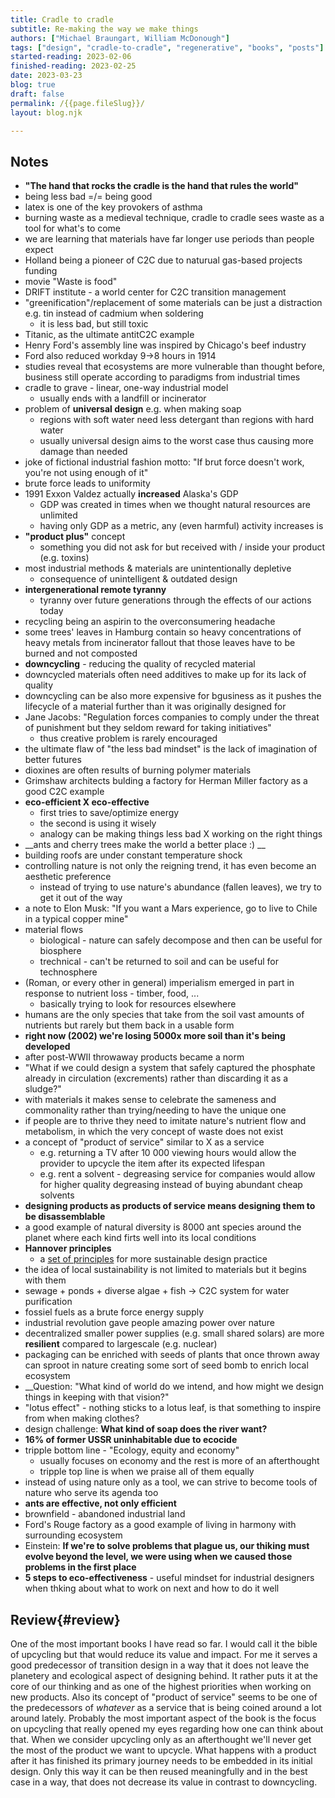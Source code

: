 ```yaml
---
title: Cradle to cradle
subtitle: Re-making the way we make things
authors: ["Michael Braungart, William McDonough"]
tags: ["design", "cradle-to-cradle", "regenerative", "books", "posts"]
started-reading: 2023-02-06
finished-reading: 2023-02-25
date: 2023-03-23
blog: true
draft: false
permalink: /{{page.fileSlug}}/
layout: blog.njk

---
```


<div id="notes">

## Notes

- __"The hand that rocks the cradle is the hand that rules the world"__
- being less bad =/= being good
- latex is one of the key provokers of asthma
- burning waste as a medieval technique, cradle to cradle sees waste as a tool for what's to come
- we are learning that materials have far longer use periods than people expect
- Holland being a pioneer of C2C due to naturual gas-based projects funding
- movie "Waste is food"
- DRIFT institute - a world center for C2C transition management
- "greenification"/replacement of some materials can be just a distraction e.g. tin instead of cadmium when soldering
	- it is less bad, but still toxic
- Titanic, as the ultimate antitC2C example
- Henry Ford's assembly line was inspired by Chicago's beef industry
- Ford also reduced workday 9->8 hours in 1914
- studies reveal that ecosystems are more vulnerable than thought before, business still operate according to paradigms from industrial times
- cradle to grave  - linear, one-way industrial model
	- usually ends with a landfill or incinerator
- problem of __universal design__ e.g. when making soap
	- regions with soft water need less detergant than regions with hard water
	- usually universal design aims to the worst case thus causing more damage than needed
- joke of fictional industrial fashion motto: "If brut force doesn't work, you're not using enough of it"
- brute force leads to uniformity
- 1991 Exxon Valdez actually __increased__ Alaska's GDP
	- GDP was created in times when we thought natural resources are unlimited
	- having only GDP as a metric, any (even harmful) activity increases is
- __"product plus"__ concept
	- something you did not ask for but received with / inside your product (e.g. toxins)
- most industrial methods & materials are unintentionally depletive
	- consequence of unintelligent & outdated design
- __intergenerational remote tyranny__
	- tyranny over future generations through the effects of our actions today 
- recycling being an aspirin to the overconsumering headache
- some trees' leaves in Hamburg contain so heavy concentrations of heavy metals from incinerator fallout that those leaves have to be burned and not composted
- __downcycling__ - reducing the quality of recycled material
- downcycled materials often need additives to make up for its lack of quality
- downcycling  can be also more expensive for bgusiness as it pushes the lifecycle of a material further than it was originally designed for
- Jane Jacobs: "Regulation forces companies to comply under the threat of punishment but they seldom reward for taking initiatives"
	- thus creative problem is rarely encouraged
- the ultimate flaw of "the less bad mindset" is the lack of imagination of better futures
- dioxines are often results of burning polymer materials
- Grimshaw architects bulding a factory for Herman Miller factory as a good C2C example
- __eco-efficient X eco-effective__
	- first tries to save/optimize energy
	- the second is using it wisely
	- analogy can be making things less bad X working on the right things
- __ants and cherry trees make the world a better place :) __
- building roofs are under constant temperature shock
- controlling nature is not only the reigning trend, it has even become an aesthetic preference
	- instead of trying to use nature's abundance (fallen leaves), we try to get it out of the way
- a note to Elon Musk: "If you want a Mars experience, go to live to Chile in a typical copper mine"
- material flows
	- biological - nature can safely decompose and then can be useful for biosphere
	- trechnical - can't be returned to soil and can be useful for technosphere
- (Roman, or every other in general) imperialism emerged in part in response to nutrient loss - timber, food, ...
	- basically trying to look for resources elsewhere
- humans are the only species that take from the soil vast amounts of nutrients but rarely but them back in a usable form
- __right now (2002) we're losing 5000x more soil than it's being developed__
- after post-WWII throwaway products became a norm
- "What if we could design a system that safely captured the phosphate already in circulation (excrements) rather than discarding it as a sludge?"
- with materials it makes sense to celebrate the sameness and commonality rather than trying/needing to have the unique one
- if people are to thrive they need to imitate nature's nutrient flow and metabolism, in which the very concept of waste does not exist
- a concept of "product of service" similar to X as a service
	- e.g. returning a TV after 10 000 viewing hours would allow the provider to upcycle the item after its expected lifespan
	- e.g. rent a solvent - degreasing service for companies would allow for higher quality degreasing instead of buying abundant cheap solvents
- __designing products as products of service means designing them to be disassemblable__
- a good example of natural diversity is 8000 ant species around the planet where each kind firts well into its local conditions
- __Hannover principles__
	- a [set of principles](https://mcdonough.com/writings/the-hannover-principles/) for more sustainable design practice
- the idea of local sustainability is not limited to materials but it begins with them
- sewage + ponds + diverse algae + fish -> C2C system for water purification
- fossiel fuels as a brute force energy supply
- industrial revolution gave people amazing power over nature
- decentralized smaller power supplies (e.g. small shared solars) are more __resilient__ compared to largescale (e.g. nuclear)
- packaging can be enriched with seeds of plants that once thrown away can sproot in nature creating some sort of seed bomb to enrich local ecosystem
- __Question: "What kind of world do we intend, and how might we design things in keeping with that vision?"
- "lotus effect" - nothing sticks to a lotus leaf, is that something to inspire from when making clothes?
- design challenge: __What kind of soap does the river want?__
- __16% of former USSR uninhabitable due to ecocide__
- tripple bottom line - "Ecology, equity and economy"
	- usually focuses on economy and the rest is more of an afterthought
	- tripple top line is when we praise all of them equally
- instead of using nature only as a tool, we can strive to become tools of nature who serve its agenda too
- __ants are effective, not only efficient__
- brownfield - abandoned industrial land
- Ford's Rouge factory as a good example of living in harmony with surrounding ecosystem
- Einstein: __If we're to solve problems that plague us, our thiking must evolve beyond the level, we were using when we caused those problems in the first place__
- __5 steps to eco-effectiveness__ - useful mindset for industrial designers when thking about what to work on next and how to do it well

</div>

## Review{#review}

One of the most important books I have read so far. I would call it the bible of upcycling but that would reduce its value and impact.
For me it serves a good predecessor of transition design in a way that it does not leave the planetery and ecological aspect of designing behind. It rather puts it at the core of our thinking and as one of the highest priorities when working on new products. Also its concept of "product of service" seems to be one of the predecessors of _whatever_ as a service that is being coined around a lot around lately.
Probably the most important aspect of the book is the focus on upcycling that really opened my eyes regarding how one can think about that. When we consider upcycling only as an afterthought we'll never get the most of the product we want to upcycle. What happens with a product after it has finished its primary journey needs to be embedded in its initial design. Only this way it can be then reused meaningfully and in the best case in a way, that does not decrease its value in contrast to downcycling.